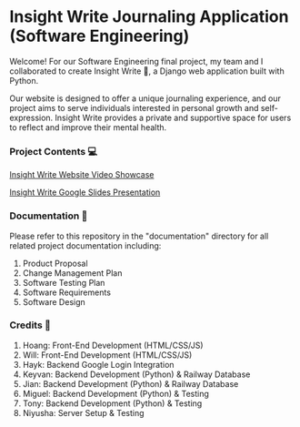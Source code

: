 # Insight Write Journaling Application <br/> (Software Engineering)
Welcome! For our Software Engineering final project, my team and I collaborated to create Insight Write 📒, a Django web application built with Python. 

Our website is designed to offer a unique journaling experience, and our project aims to serve individuals interested in personal growth and self-expression. Insight Write provides a private and supportive space for users to reflect and improve their mental health.

### Project Contents 💻

[Insight Write Website Video Showcase](https://drive.google.com/file/d/1c9Ukrlcn4dsno9vPqzJj2R-oRgrBjnLr/view?usp=sharing)

[Insight Write Google Slides Presentation](https://github.com/user-attachments/files/16719811/Insight.Write.Product.Presentation.Demo.-.Group.7.pdf)

### Documentation 📜
Please refer to this repository in the "documentation" directory for all related project documentation including:
1. Product Proposal
2. Change Management Plan
3. Software Testing Plan
4. Software Requirements
5. Software Design

### Credits 🤝
1. Hoang: Front-End Development (HTML/CSS/JS)
2. Will: Front-End Development (HTML/CSS/JS)
3. Hayk: Backend Google Login Integration
4. Keyvan: Backend Development (Python) & Railway Database
5. Jian: Backend Development (Python) & Railway Database
6. Miguel: Backend Development (Python) & Testing
7. Tony: Backend Development (Python) & Testing
8. Niyusha: Server Setup & Testing
